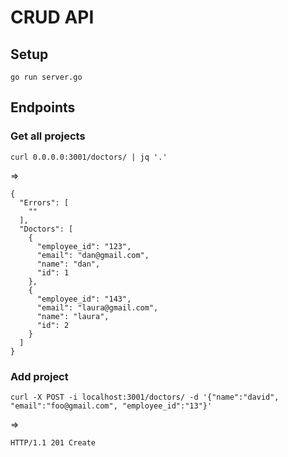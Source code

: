 # CRUD API

## Setup

    go run server.go

## Endpoints

### Get all projects

    curl 0.0.0.0:3001/doctors/ | jq '.'

=>

    {
      "Errors": [
        ""
      ],
      "Doctors": [
        {
          "employee_id": "123",
          "email": "dan@gmail.com",
          "name": "dan",
          "id": 1
        },
        {
          "employee_id": "143",
          "email": "laura@gmail.com",
          "name": "laura",
          "id": 2
        }
      ]
    }


### Add project

    curl -X POST -i localhost:3001/doctors/ -d '{"name":"david", "email":"foo@gmail.com", "employee_id":"13"}'

=>

    HTTP/1.1 201 Create

